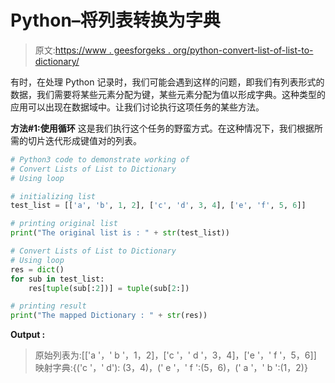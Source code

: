 # Python–将列表转换为字典

> 原文:[https://www . geesforgeks . org/python-convert-list-of-list-to-dictionary/](https://www.geeksforgeeks.org/python-convert-lists-of-list-to-dictionary/)

有时，在处理 Python 记录时，我们可能会遇到这样的问题，即我们有列表形式的数据，我们需要将某些元素分配为键，某些元素分配为值以形成字典。这种类型的应用可以出现在数据域中。让我们讨论执行这项任务的某些方法。

**方法#1:使用循环**
这是我们执行这个任务的野蛮方式。在这种情况下，我们根据所需的切片迭代形成键值对的列表。

```py
# Python3 code to demonstrate working of 
# Convert Lists of List to Dictionary
# Using loop

# initializing list
test_list = [['a', 'b', 1, 2], ['c', 'd', 3, 4], ['e', 'f', 5, 6]]

# printing original list
print("The original list is : " + str(test_list))

# Convert Lists of List to Dictionary
# Using loop
res = dict()
for sub in test_list:
    res[tuple(sub[:2])] = tuple(sub[2:])

# printing result 
print("The mapped Dictionary : " + str(res)) 
```

**Output :**

> 原始列表为:[['a '，' b '，1，2]，['c '，' d '，3，4]，['e '，' f '，5，6]]
> 映射字典:{('c '，' d'): (3，4)，(' e '，' f ':(5，6)，(' a '，' b ':(1，2)}